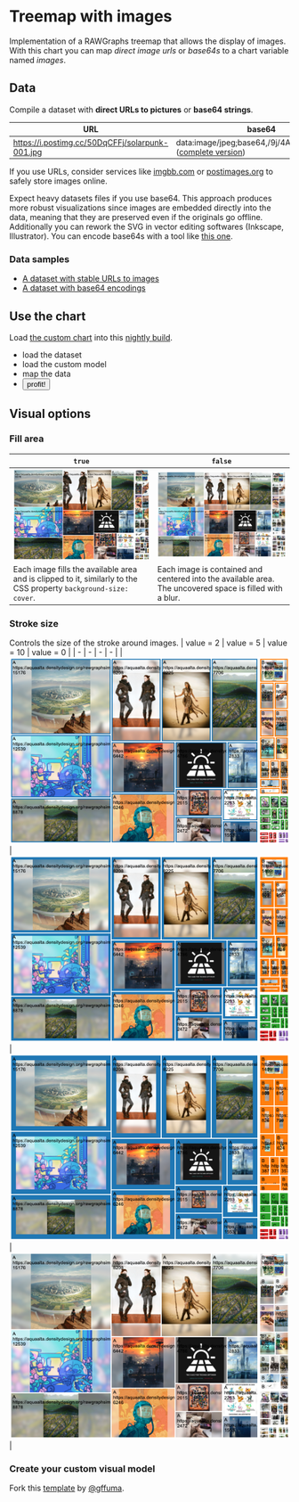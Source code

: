 # Treemap with images
Implementation of a RAWGraphs treemap that allows the display of images. With this chart you can map *direct image urls* or *base64s* to a chart variable named *images*.

## Data
Compile a dataset with **direct URLs to pictures** or **base64 strings**. 

| URL | base64 |
| ------------- | ------------- |
| https://i.postimg.cc/50DqCFFj/solarpunk-001.jpg | data:image/jpeg;base64,/9j/4AAQSkZJRgAB... ([complete version](docs/base64-example.txt)) |

If you use URLs, consider services like [imgbb.com](https://imgbb.com/) or [postimages.org](https://postimages.org/) to safely store images online.

Expect heavy datasets files if you use base64. This approach produces more robust visualizations since images are embedded directly into the data, meaning that they are preserved even if the originals go offline. Additionally you can rework the SVG in vector editing softwares (Inkscape, Illustrator). You can encode base64s with a tool like [this one](https://observablehq.com/@iosonosempreio/images-table-to-base64).


### Data samples
- [A dataset with stable URLs to images](example/datasets/sample-photos-urls.csv)
- [A dataset with base64 encodings](example/datasets/sample-photos-base64.csv)

## Use the chart
Load [the custom chart](docs/images-treemap.latest.umd.js) into this [nightly build](https://rawcustom.sandbox.inmagik.com/).

- load the dataset
- load the custom model
- map the data
- <button>profit!</button>

## Visual options
### Fill area
| `true` | `false` |
| --- | --- |
| ![Texture fills each area](docs/stroke-0-fill.png) | ![Texture is entirely visible, plus blur](docs/stroke-0.png) |
| Each image fills the available area and is clipped to it, similarly to the CSS property `background-size: cover`. | Each image is contained and centered into the available area. The uncovered space is filled with a blur. |

### Stroke size
Controls the size of the stroke around images.
| value = 2 | value = 5 | value = 10 | value = 0 |
| - | - | - | - |
| ![stroke 2](docs/stroke-2.png) | ![stroke](docs/stroke-5.png) | ![stroke](docs/stroke-10.png) | ![stroke](docs/stroke-0.png) |

### Create your custom visual model
Fork this [template](https://github.com/gffuma/custom-rawcharts-template-test) by [@gffuma](https://github.com/gffumar).
